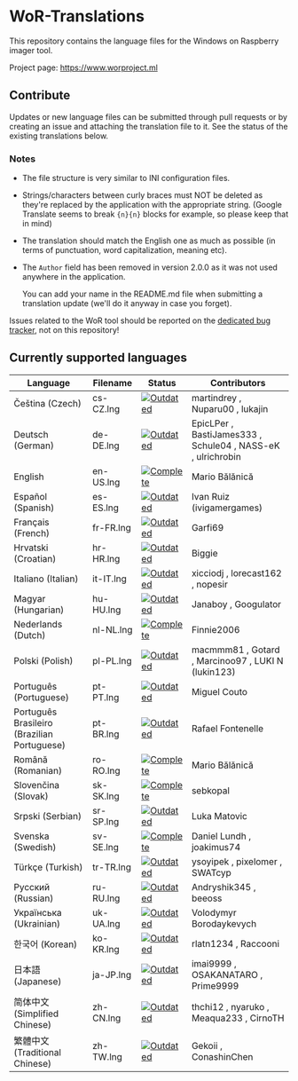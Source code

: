 # WoR-Translations
This repository contains the language files for the Windows on Raspberry imager tool.

Project page: https://www.worproject.ml

## Contribute
Updates or new language files can be submitted through pull requests or by creating an issue and attaching the translation file to it. See the status of the existing translations below.

### Notes
* The file structure is very similar to INI configuration files.

* Strings/characters between curly braces must NOT be deleted as they're replaced by the application with the appropriate string. (Google Translate seems to break `{n}{n}` blocks for example, so please keep that in mind)

* The translation should match the English one as much as possible (in terms of punctuation, word capitalization, meaning etc).

* The `Author` field has been removed in version 2.0.0 as it was not used anywhere in the application. 

  You can add your name in the README.md file when submitting a translation update (we'll do it anyway in case you forget).

Issues related to the WoR tool should be reported on the [dedicated bug tracker](https://www.worproject.ml/bugtracker), not on this repository!

## Currently supported languages

| Language                                    | Filename  | Status                                                                       | Contributors 
| ------------------------------------------- | --------- | ---------------------------------------------------------------------------- | --------------
| Čeština (Czech)                             | cs-CZ.lng | [![Outdated](https://img.shields.io/badge/-Outdated-red)](/lang/cs-CZ.lng)   | martindrey , Nuparu00 , lukajin
| Deutsch (German)                            | de-DE.lng | [![Outdated](https://img.shields.io/badge/-Outdated-red)](/lang/de-DE.lng)   | EpicLPer , BastiJames333 , Schule04 , NASS-eK , ulrichrobin
| English                                     | en-US.lng | [![Complete](https://img.shields.io/badge/-Complete-green)](/lang/en-US.lng) | Mario Bălănică
| Español (Spanish)                           | es-ES.lng | [![Outdated](https://img.shields.io/badge/-Outdated-red)](/lang/es-ES.lng)   | Ivan Ruiz (ivigamergames) 
| Français (French)                           | fr-FR.lng | [![Outdated](https://img.shields.io/badge/-Outdated-red)](/lang/fr-FR.lng)   | Garfi69
| Hrvatski (Croatian)                         | hr-HR.lng | [![Outdated](https://img.shields.io/badge/-Outdated-red)](/lang/hr-HR.lng)   | Biggie 
| Italiano (Italian)                          | it-IT.lng | [![Outdated](https://img.shields.io/badge/-Outdated-red)](/lang/it-IT.lng)   | xicciodj , lorecast162 , nopesir
| Magyar (Hungarian)                          | hu-HU.lng | [![Outdated](https://img.shields.io/badge/-Outdated-red)](/lang/hu-HU.lng)   | Janaboy , Googulator 
| Nederlands (Dutch)                          | nl-NL.lng | [![Complete](https://img.shields.io/badge/-Complete-green)](/lang/nl-NL.lng) | Finnie2006
| Polski (Polish)                             | pl-PL.lng | [![Outdated](https://img.shields.io/badge/-Outdated-red)](/lang/pl-PL.lng)   | macmmm81 , Gotard , Marcinoo97 , LUKI N (lukin123)
| Português (Portuguese)                      | pt-PT.lng | [![Outdated](https://img.shields.io/badge/-Outdated-red)](/lang/pt-PT.lng)   | Miguel Couto
| Português Brasileiro (Brazilian Portuguese) | pt-BR.lng | [![Outdated](https://img.shields.io/badge/-Outdated-red)](/lang/pt-BR.lng)   | Rafael Fontenelle
| Română (Romanian)                           | ro-RO.lng | [![Complete](https://img.shields.io/badge/-Complete-green)](/lang/ro-RO.lng) | Mario Bălănică
| Slovenčina (Slovak)                         | sk-SK.lng | [![Complete](https://img.shields.io/badge/-Complete-green)](/lang/sk-SK.lng) | sebkopal
| Srpski (Serbian)                            | sr-SP.lng | [![Outdated](https://img.shields.io/badge/-Outdated-red)](/lang/sr-SP.lng)   | Luka Matovic
| Svenska (Swedish)                           | sv-SE.lng | [![Complete](https://img.shields.io/badge/-Complete-green)](/lang/sv-SE.lng) | Daniel Lundh , joakimus74
| Türkçe (Turkish)                            | tr-TR.lng | [![Outdated](https://img.shields.io/badge/-Outdated-red)](/lang/tr-TR.lng)   | ysoyipek , pixelomer , SWATcyp
| Русский (Russian)                           | ru-RU.lng | [![Outdated](https://img.shields.io/badge/-Outdated-red)](/lang/ru-RU.lng)   | Andryshik345 , beeoss
| Українська (Ukrainian)                      | uk-UA.lng | [![Outdated](https://img.shields.io/badge/-Outdated-red)](/lang/uk-US.lng)   | Volodymyr Borodaykevych
| 한국어 (Korean)                             | ko-KR.lng | [![Outdated](https://img.shields.io/badge/-Outdated-red)](/lang/ko-KR.lng)   | rlatn1234 , Raccooni
| 日本語 (Japanese)                           | ja-JP.lng | [![Outdated](https://img.shields.io/badge/-Outdated-red)](/lang/ja-JP.lng)   | imai9999 , OSAKANATARO , Prime9999
| 简体中文 (Simplified Chinese)               | zh-CN.lng | [![Outdated](https://img.shields.io/badge/-Outdated-red)](/lang/zh-CN.lng)   | thchi12 , nyaruko , Meaqua233 , CirnoTH
| 繁體中文 (Traditional Chinese)              | zh-TW.lng | [![Outdated](https://img.shields.io/badge/-Outdated-red)](/lang/zh-TW.lng)   | Gekoii , ConashinChen
